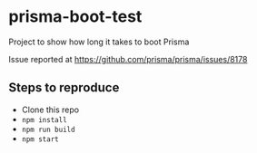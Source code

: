 # prisma-boot-test

Project to show how long it takes to boot Prisma

Issue reported at https://github.com/prisma/prisma/issues/8178

## Steps to reproduce

- Clone this repo
- `npm install`
- `npm run build`
- `npm start`
